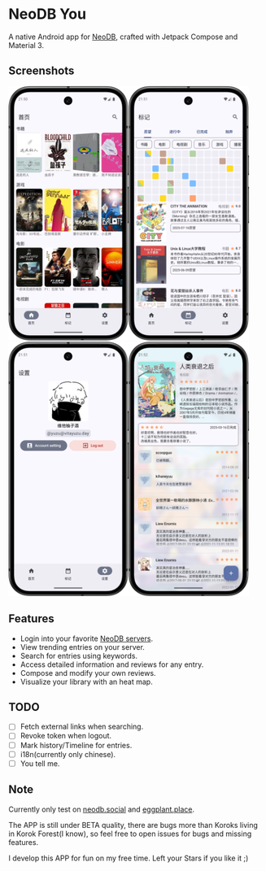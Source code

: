 # NeoDB You

A native Android app for [NeoDB](https://neodb.net/), crafted with Jetpack Compose and Material 3.

## Screenshots
<img alt="home" height="500" src="docs/img/home.png"/><img alt="library.png" height="500" src="docs/img/library.png"/><img alt="settings.png" height="500" src="docs/img/settings.png"/><img alt="detail.png" height="500" src="docs/img/detail.png"/>

## Features

- Login into your favorite [NeoDB servers](https://neodb.net/servers/).
- View trending entries on your server.
- Search for entries using keywords.
- Access detailed information and reviews for any entry.
- Compose and modify your own reviews.
- Visualize your library with an heat map.

## TODO

- [ ] Fetch external links when searching.
- [ ] Revoke token when logout.
- [ ] Mark history/Timeline for entries.
- [ ] i18n(currently only chinese).
- [ ] You tell me.

## Note

Currently only test on [neodb.social](https://neodb.social/)
and [eggplant.place](https://eggplant.place/).

The APP is still under BETA quality, there are bugs more than Koroks living in Korok Forest(I know),
so feel free to open issues for bugs and missing features.

I develop this APP for fun on my free time. Left your Stars if you like it ;)
